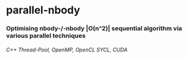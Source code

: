 # parallel-nbody
### Optimising nbody-/-nbody |O(n^2)| sequential algorithm via various parallel techniques 
###### C++ Thread-Pool, OpenMP, OpenCL SYCL, CUDA
